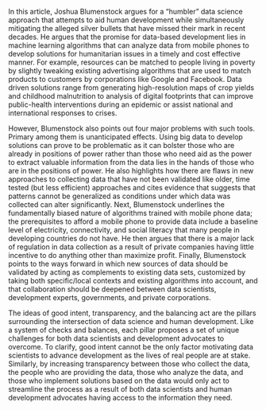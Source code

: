   In this article, Joshua Blumenstock argues for a “humbler” data science approach that attempts to aid human development while simultaneously mitigating the alleged silver bullets that have missed their mark in recent decades. He argues that the promise for data-based development lies in machine learning algorithms that can analyze data from mobile phones to develop solutions for humanitarian issues in a timely and cost effective manner. For example, resources can be matched to people living in poverty by slightly tweaking existing advertising algorithms that are used to match products to customers by corporations like Google and Facebook. Data driven solutions range from generating high-resolution maps of crop yields and childhood malnutrition to analysis of digital footprints that can improve public-health interventions during an epidemic or assist national and international responses to crises. 
  
  However, Blumenstock also points out four major problems with such tools. Primary among them is unanticipated effects. Using big data to develop solutions can prove to be problematic as it can bolster those who are already in positions of power rather than those who need aid as the power to extract valuable information from the data lies in the hands of those who are in the positions of power. He also highlights how there are flaws in new approaches to collecting data that have not been validated like older, time tested (but less efficient) approaches and cites evidence that suggests that patterns cannot be generalized as conditions under which data was collected can alter significantly. Next, Blumenstock underlines the fundamentally biased nature of algorithms trained with mobile phone data; the prerequisites to afford a mobile phone to provide data include a baseline level of electricity, connectivity, and social literacy that many people in developing countries do not have. He then argues that there is a major lack of regulation in data collection as a result of private companies having little incentive to do anything other than maximize profit. Finally, Blumenstock points to the ways forward in which new sources of data should be validated by acting as complements to existing data sets, customized by taking both specific/local contexts and existing algorithms into account, and that collaboration should be deepened between data scientists, development experts, governments, and private corporations. 

  The ideas of good intent, transparency, and the balancing act are the pillars surrounding the intersection of data science and human development. Like a system of checks and balances, each pillar proposes a set of unique challenges for both data scientists and development advocates to overcome. To clarify, good intent cannot be the only factor motivating data scientists to advance development as the lives of real people are at stake. Similarly, by increasing transparency between those who collect the data, the people who are providing the data, those who analyze the data, and those who implement solutions based on the data would only act to streamline the process as a result of both data scientists and human development advocates having access to the information they need.
